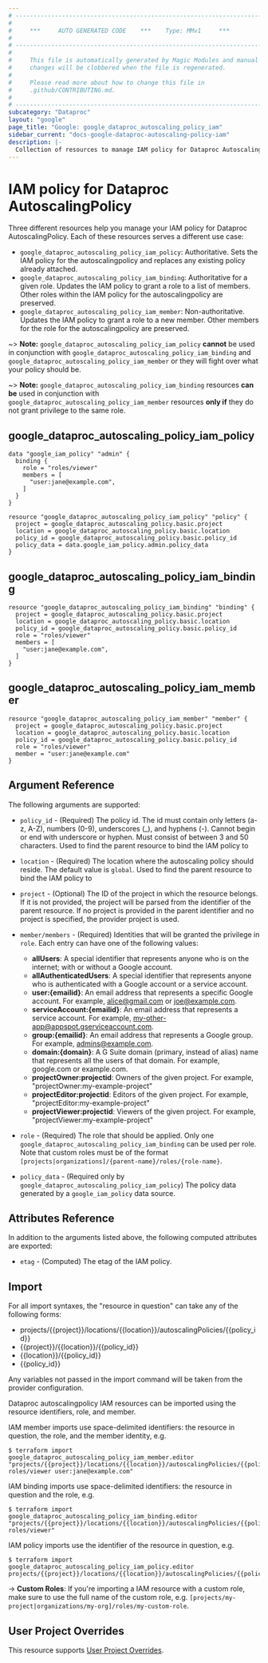 ```yaml
---
# ----------------------------------------------------------------------------
#
#     ***     AUTO GENERATED CODE    ***    Type: MMv1     ***
#
# ----------------------------------------------------------------------------
#
#     This file is automatically generated by Magic Modules and manual
#     changes will be clobbered when the file is regenerated.
#
#     Please read more about how to change this file in
#     .github/CONTRIBUTING.md.
#
# ----------------------------------------------------------------------------
subcategory: "Dataproc"
layout: "google"
page_title: "Google: google_dataproc_autoscaling_policy_iam"
sidebar_current: "docs-google-dataproc-autoscaling-policy-iam"
description: |-
  Collection of resources to manage IAM policy for Dataproc AutoscalingPolicy
---
```


# IAM policy for Dataproc AutoscalingPolicy
Three different resources help you manage your IAM policy for Dataproc AutoscalingPolicy. Each of these resources serves a different use case:

* `google_dataproc_autoscaling_policy_iam_policy`: Authoritative. Sets the IAM policy for the autoscalingpolicy and replaces any existing policy already attached.
* `google_dataproc_autoscaling_policy_iam_binding`: Authoritative for a given role. Updates the IAM policy to grant a role to a list of members. Other roles within the IAM policy for the autoscalingpolicy are preserved.
* `google_dataproc_autoscaling_policy_iam_member`: Non-authoritative. Updates the IAM policy to grant a role to a new member. Other members for the role for the autoscalingpolicy are preserved.

~> **Note:** `google_dataproc_autoscaling_policy_iam_policy` **cannot** be used in conjunction with `google_dataproc_autoscaling_policy_iam_binding` and `google_dataproc_autoscaling_policy_iam_member` or they will fight over what your policy should be.

~> **Note:** `google_dataproc_autoscaling_policy_iam_binding` resources **can be** used in conjunction with `google_dataproc_autoscaling_policy_iam_member` resources **only if** they do not grant privilege to the same role.




## google\_dataproc\_autoscaling\_policy\_iam\_policy

```hcl
data "google_iam_policy" "admin" {
  binding {
    role = "roles/viewer"
    members = [
      "user:jane@example.com",
    ]
  }
}

resource "google_dataproc_autoscaling_policy_iam_policy" "policy" {
  project = google_dataproc_autoscaling_policy.basic.project
  location = google_dataproc_autoscaling_policy.basic.location
  policy_id = google_dataproc_autoscaling_policy.basic.policy_id
  policy_data = data.google_iam_policy.admin.policy_data
}
```

## google\_dataproc\_autoscaling\_policy\_iam\_binding

```hcl
resource "google_dataproc_autoscaling_policy_iam_binding" "binding" {
  project = google_dataproc_autoscaling_policy.basic.project
  location = google_dataproc_autoscaling_policy.basic.location
  policy_id = google_dataproc_autoscaling_policy.basic.policy_id
  role = "roles/viewer"
  members = [
    "user:jane@example.com",
  ]
}
```

## google\_dataproc\_autoscaling\_policy\_iam\_member

```hcl
resource "google_dataproc_autoscaling_policy_iam_member" "member" {
  project = google_dataproc_autoscaling_policy.basic.project
  location = google_dataproc_autoscaling_policy.basic.location
  policy_id = google_dataproc_autoscaling_policy.basic.policy_id
  role = "roles/viewer"
  member = "user:jane@example.com"
}
```

## Argument Reference

The following arguments are supported:

* `policy_id` - (Required) The policy id. The id must contain only letters (a-z, A-Z), numbers (0-9), underscores (_),
and hyphens (-). Cannot begin or end with underscore or hyphen. Must consist of between
3 and 50 characters.
 Used to find the parent resource to bind the IAM policy to
* `location` - (Required) The  location where the autoscaling policy should reside.
The default value is `global`.
 Used to find the parent resource to bind the IAM policy to

* `project` - (Optional) The ID of the project in which the resource belongs.
    If it is not provided, the project will be parsed from the identifier of the parent resource. If no project is provided in the parent identifier and no project is specified, the provider project is used.

* `member/members` - (Required) Identities that will be granted the privilege in `role`.
  Each entry can have one of the following values:
  * **allUsers**: A special identifier that represents anyone who is on the internet; with or without a Google account.
  * **allAuthenticatedUsers**: A special identifier that represents anyone who is authenticated with a Google account or a service account.
  * **user:{emailid}**: An email address that represents a specific Google account. For example, alice@gmail.com or joe@example.com.
  * **serviceAccount:{emailid}**: An email address that represents a service account. For example, my-other-app@appspot.gserviceaccount.com.
  * **group:{emailid}**: An email address that represents a Google group. For example, admins@example.com.
  * **domain:{domain}**: A G Suite domain (primary, instead of alias) name that represents all the users of that domain. For example, google.com or example.com.
  * **projectOwner:projectid**: Owners of the given project. For example, "projectOwner:my-example-project"
  * **projectEditor:projectid**: Editors of the given project. For example, "projectEditor:my-example-project"
  * **projectViewer:projectid**: Viewers of the given project. For example, "projectViewer:my-example-project"

* `role` - (Required) The role that should be applied. Only one
    `google_dataproc_autoscaling_policy_iam_binding` can be used per role. Note that custom roles must be of the format
    `[projects|organizations]/{parent-name}/roles/{role-name}`.

* `policy_data` - (Required only by `google_dataproc_autoscaling_policy_iam_policy`) The policy data generated by
  a `google_iam_policy` data source.

## Attributes Reference

In addition to the arguments listed above, the following computed attributes are
exported:

* `etag` - (Computed) The etag of the IAM policy.

## Import

For all import syntaxes, the "resource in question" can take any of the following forms:

* projects/{{project}}/locations/{{location}}/autoscalingPolicies/{{policy_id}}
* {{project}}/{{location}}/{{policy_id}}
* {{location}}/{{policy_id}}
* {{policy_id}}

Any variables not passed in the import command will be taken from the provider configuration.

Dataproc autoscalingpolicy IAM resources can be imported using the resource identifiers, role, and member.

IAM member imports use space-delimited identifiers: the resource in question, the role, and the member identity, e.g.
```
$ terraform import google_dataproc_autoscaling_policy_iam_member.editor "projects/{{project}}/locations/{{location}}/autoscalingPolicies/{{policy_id}} roles/viewer user:jane@example.com"
```

IAM binding imports use space-delimited identifiers: the resource in question and the role, e.g.
```
$ terraform import google_dataproc_autoscaling_policy_iam_binding.editor "projects/{{project}}/locations/{{location}}/autoscalingPolicies/{{policy_id}} roles/viewer"
```

IAM policy imports use the identifier of the resource in question, e.g.
```
$ terraform import google_dataproc_autoscaling_policy_iam_policy.editor projects/{{project}}/locations/{{location}}/autoscalingPolicies/{{policy_id}}
```

-> **Custom Roles**: If you're importing a IAM resource with a custom role, make sure to use the
 full name of the custom role, e.g. `[projects/my-project|organizations/my-org]/roles/my-custom-role`.

## User Project Overrides

This resource supports [User Project Overrides](https://www.terraform.io/docs/providers/google/guides/provider_reference.html#user_project_override).

